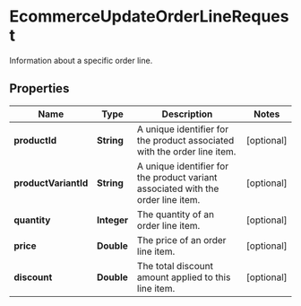 

# EcommerceUpdateOrderLineRequest

Information about a specific order line.

## Properties

| Name | Type | Description | Notes |
|------------ | ------------- | ------------- | -------------|
|**productId** | **String** | A unique identifier for the product associated with the order line item. |  [optional] |
|**productVariantId** | **String** | A unique identifier for the product variant associated with the order line item. |  [optional] |
|**quantity** | **Integer** | The quantity of an order line item. |  [optional] |
|**price** | **Double** | The price of an order line item. |  [optional] |
|**discount** | **Double** | The total discount amount applied to this line item. |  [optional] |



